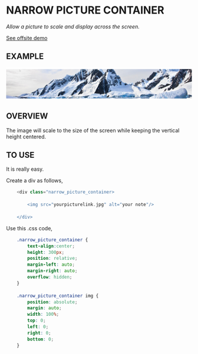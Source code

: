 # NARROW PICTURE CONTAINER

_Allow a picture to scale and display across the screen._

[See offsite demo](http://www.jeffdecola.com/my-php-containers/index.php?page=narrow_picture_container)

## EXAMPLE

![IMAGE - narrow_picture_container - IMAGE](../docs/pics/narrow_picture_container.jpg)

## OVERVIEW

The image will scale to the size of the screen while keeping the
vertical height centered.

## TO USE

It is really easy.

Create a div as follows,

```php
    <div class="narrow_picture_container>

        <img src="yourpicturelink.jpg" alt="your note"/>

    </div>
```

Use this .css code,

```css
    .narrow_picture_container {
        text-align:center;
        height: 300px;
        position: relative;
        margin-left: auto;
        margin-right: auto;
        overflow: hidden;
    }

    .narrow_picture_container img {
        position: absolute;
        margin: auto;
        width: 100%;
        top: 0;
        left: 0;
        right: 0;
        bottom: 0;
    }
```

